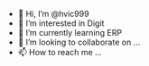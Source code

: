 - 👋 Hi, I’m @hvic999
- 👀 I’m interested in Digit
- 🌱 I’m currently learning ERP
- 💞️ I’m looking to collaborate on ...
- 📫 How to reach me ...

<!---
hvic999/hvic999 is a ✨ special ✨ repository because its `README.md` (this file) appears on your GitHub profile.
You can click the Preview link to take a look at your changes.
--->
